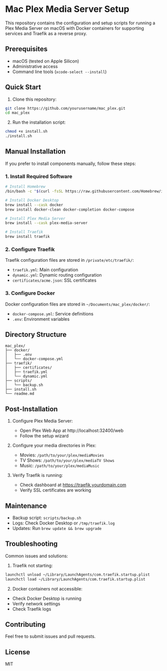 # Mac Plex Media Server Setup

This repository contains the configuration and setup scripts for running a Plex Media Server on macOS with Docker containers for supporting services and Traefik as a reverse proxy.

## Prerequisites

- macOS (tested on Apple Silicon)
- Administrative access
- Command line tools (`xcode-select --install`)

## Quick Start

1. Clone this repository:
```bash
git clone https://github.com/yourusername/mac_plex.git
cd mac_plex
```

2. Run the installation script:
```bash
chmod +x install.sh
./install.sh
```

## Manual Installation

If you prefer to install components manually, follow these steps:

### 1. Install Required Software

```bash
# Install Homebrew
/bin/bash -c "$(curl -fsSL https://raw.githubusercontent.com/Homebrew/install/HEAD/install.sh)"

# Install Docker Desktop
brew install --cask docker
brew install docker-clean docker-completion docker-compose

# Install Plex Media Server
brew install --cask plex-media-server

# Install Traefik
brew install traefik
```

### 2. Configure Traefik

Traefik configuration files are stored in `/private/etc/traefik/`:
- `traefik.yml`: Main configuration
- `dynamic.yml`: Dynamic routing configuration
- `certificates/acme.json`: SSL certificates

### 3. Configure Docker

Docker configuration files are stored in `~/Documents/mac_plex/docker/`:
- `docker-compose.yml`: Service definitions
- `.env`: Environment variables

## Directory Structure

```
mac_plex/
├── docker/
│   ├── .env
│   └── docker-compose.yml
├── traefik/
│   ├── certificates/
│   ├── traefik.yml
│   └── dynamic.yml
├── scripts/
│   └── backup.sh
├── install.sh
└── readme.md
```

## Post-Installation

1. Configure Plex Media Server:
   - Open Plex Web App at http://localhost:32400/web
   - Follow the setup wizard

2. Configure your media directories in Plex:
   - Movies: `/path/to/your/plex/mediaMovies`
   - TV Shows: `/path/to/your/plex/mediaTV Shows`
   - Music: `/path/to/your/plex/mediaMusic`

3. Verify Traefik is running:
   - Check dashboard at https://traefik.yourdomain.com
   - Verify SSL certificates are working

## Maintenance

- Backup script: `scripts/backup.sh`
- Logs: Check Docker Desktop or `/tmp/traefik.log`
- Updates: Run `brew update && brew upgrade`

## Troubleshooting

Common issues and solutions:

1. Traefik not starting:
```bash
launchctl unload ~/Library/LaunchAgents/com.traefik.startup.plist
launchctl load ~/Library/LaunchAgents/com.traefik.startup.plist
```

2. Docker containers not accessible:
- Check Docker Desktop is running
- Verify network settings
- Check Traefik logs

## Contributing

Feel free to submit issues and pull requests.

## License

MIT 